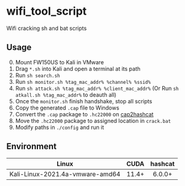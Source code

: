 # wifi_tool_script
Wifi cracking sh and bat scripts

## Usage

0. Mount FW150US to Kali in VMware
1. Drag `*.sh` into Kali and open a terminal at its path
2. Run `sh search.sh`
3. Run `sh monitor.sh %tag_mac_addr% %channel% %ssid%`
4. Run `sh attack.sh %tag_mac_addr% %client_mac_addr%` (Or Run `sh atkall.sh %tag_mac_addr%` to deauth all)
5. Once the `monitor.sh` finish handshake, stop all scripts
6. Copy the generated `.cap` file to Windows
7. Convert the `.cap` package to `.hc22000` on <a href='https://hashcat.net/cap2hashcat' target='_blank'>cap2hashcat</a>
8. Move the `.hc22000` package to assigned location in `crack.bat`
9. Modify paths in `./config` and run it

## Environment

|              Linux              | CUDA  | hashcat |
| :-----------------------------: | :---: | :-----: |
| Kali-Linux-2021.4a-vmware-amd64 | 11.4+ | 6.0.0+  |
